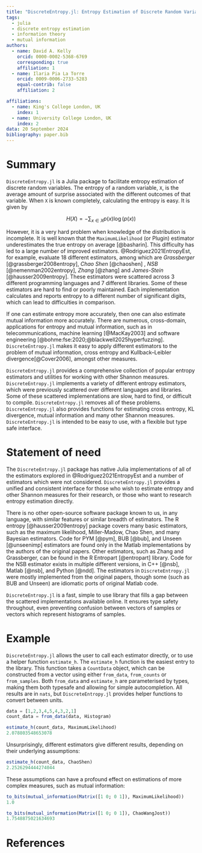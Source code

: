 ```yaml
---
title: "DiscreteEntropy.jl: Entropy Estimation of Discrete Random Variables with Julia"
tags:
  - julia
  - discrete entropy estimation
  - information theory
  - mutual information
authors:
  - name: David A. Kelly
    orcid: 0000-0002-5368-6769
    corresponding: true
    affiliation: 1
  - name: Ilaria Pia La Torre
    orcid: 0009-0006-2733-5283
    equal-contrib: false
    affiliation: 2

affiliations:
  - name: King's College London, UK
    index: 1
  - name: University College London, UK
    index: 2
data: 20 September 2024
bibliography: paper.bib
---
```


# Summary

`DiscreteEntropy.jl` is a Julia package to facilitate entropy estimation of discrete random variables.
The entropy of a random variable, `X`, is the average amount of surprise associated with
the different outcomes of that variable. When `X` is known completely, calculating the entropy is easy. It is
given by

$$H(X) = - \sum_{x \in X} p(x) \log (p(x))$$

However, it is a very hard problem when knowledge of the distribution is incomplete. It is well known that
the `MaximumLikelihood` (or Plugin) estimator underestimates the true entropy on average [@basharin].
This difficulty has led to a large number of improved estimators. @Rodriguez2021EntropyEst, for example,
evaluate 18 different estimators, among which are _Grassberger_ [@grassberger2008entropy],
_Chao Shen_ [@chaoshen] , _NSB_ [@nemenman2002entropy], _Zhang_ [@zhang] and _James-Stein_ [@hausser2009entropy].
These estimators were scattered across 3 different programming languages
and 7 different libraries. Some of these estimators are hard to find or poorly maintained. Each implementation
calculates and reports entropy to a different number of significant digits, which can lead to difficulties in comparison.

If one can estimate entropy more accurately, then one can also estimate mutual information more accurately. There
are numerous, cross-domain, applications for entropy and mutual information, such as in telecommunications,
machine learning [@MacKay2003] and software engineering [@bohme:fse:2020;@blackwell2025hyperfuzzing]. `DiscreteEntropy.jl` makes
it easy to apply different estimators to the problem of mutual information, cross entropy and Kullback–Leibler divergence[@Cover2006], amongst other
measures.

`DiscreteEntropy.jl` provides a comprehensive collection of popular entropy estimators and utilities for working with other Shannon measures.
`DiscreteEntropy.jl` implements a variety of different entropy estimators, which were previously scattered over
different languages and libraries. Some of these scattered implementations are slow, hard to find, or difficult to compile.
`DiscreteEntropy.jl` removes all of these problems. `DiscreteEntropy.jl` also provides functions for estimating cross entropy,
KL divergence, mutual information and many other Shannon measures. `DiscreteEntropy.jl` is intended to be
easy to use, with a flexible but type safe interface.

# Statement of need

The `DiscreteEntropy.jl` package has native Julia implementations of all of the estimators explored
in @Rodriguez2021EntropyEst and a number of estimators which were not considered.
`DiscreteEntropy.jl` provides a unified and consistent interface for those who wish to estimate entropy and other
Shannon measures for their research, or those who want to research entropy estimation directly.

There is no other open-source software package known to us, in any language, with similar features or similar breadth of
estimators. The R entropy [@hausser2009entropy] package covers many basic estimators, such as
the maximum likelihood, Miller-Madow, Chao Shen, and many Bayesian estimators.
Code for PYM [@pym], BUB [@bub], and Unseen [@unseenimp] estimators are found only in the Matlab implementations by the authors of the original papers.
Other estimators, such as Zhang and Grassberger, can be found in the R
Entropart [@entropart] library. Code for the NSB estimator exists in multiple different versions, in C++ [@nsb], Matlab [@nsb],
and Python [@ndd]. The estimators in `DiscreteEntropy.jl` were mostly implemented from the original papers,
though some (such as BUB and Unseen) are idiomatic ports of original Matlab code.

`DiscreteEntropy.jl` is a fast, simple to use library that fills a gap between the scattered implementations available online.
It ensures type safety throughout, even preventing confusion between vectors of samples or vectors which represent histograms of samples.

# Example

`DiscreteEntropy.jl` allows the user to call each estimator directly, or to use a helper function `estimate_h`.
The `estimate_h` function is the easiest entry to the library. This function takes a `CountData` object, which
can be constructed from a vector using either `from_data`, `from_counts` or `from_samples`. Both `from_data` and
`estimate_h` are parameterised by types, making them both typesafe and allowing for simple autocompletion. All results
are in `nats`, but `DiscreteEntropy.jl` provides helper functions to convert between units.

```julia
data = [1,2,3,4,5,4,3,2,1]
count_data = from_data(data, Histogram)

estimate_h(count_data, MaximumLikelihood)
2.078803548653078
```

Unsurprisingly, different estimators give different results, depending on their underlying assumptions:

```julia
estimate_h(count_data, ChaoShen)
2.2526294444274044
```

These assumptions can have a profound effect on estimations of more complex measures, such as mutual information:

```julia
to_bits(mutual_information(Matrix([1 0; 0 1]), MaximumLikelihood))
1.0

to_bits(mutual_information(Matrix([1 0; 0 1]), ChaoWangJost))
1.7548875021634693
```

# References
